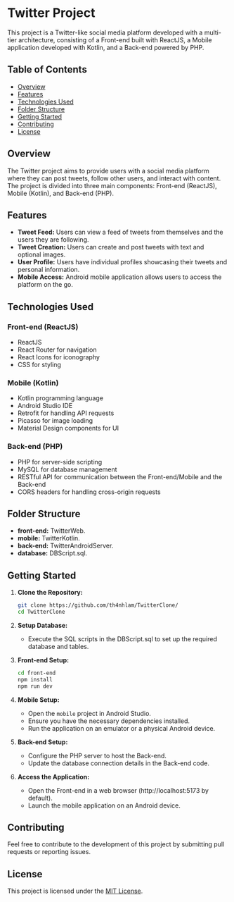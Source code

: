 # Twitter Project

This project is a Twitter-like social media platform developed with a multi-tier architecture, consisting of a Front-end built with ReactJS, a Mobile application developed with Kotlin, and a Back-end powered by PHP.

## Table of Contents

- [Overview](#overview)
- [Features](#features)
- [Technologies Used](#technologies-used)
- [Folder Structure](#folder-structure)
- [Getting Started](#getting-started)
- [Contributing](#contributing)
- [License](#license)

## Overview

The Twitter project aims to provide users with a social media platform where they can post tweets, follow other users, and interact with content. The project is divided into three main components: Front-end (ReactJS), Mobile (Kotlin), and Back-end (PHP).

## Features

- **Tweet Feed:** Users can view a feed of tweets from themselves and the users they are following.
- **Tweet Creation:** Users can create and post tweets with text and optional images.
- **User Profile:** Users have individual profiles showcasing their tweets and personal information.
- **Mobile Access:** Android mobile application allows users to access the platform on the go.

## Technologies Used

### Front-end (ReactJS)

- ReactJS
- React Router for navigation
- React Icons for iconography
- CSS for styling

### Mobile (Kotlin)

- Kotlin programming language
- Android Studio IDE
- Retrofit for handling API requests
- Picasso for image loading
- Material Design components for UI

### Back-end (PHP)

- PHP for server-side scripting
- MySQL for database management
- RESTful API for communication between the Front-end/Mobile and the Back-end
- CORS headers for handling cross-origin requests

## Folder Structure

- **front-end:** TwitterWeb.
- **mobile:** TwitterKotlin.
- **back-end:** TwitterAndroidServer.
- **database:** DBScript.sql.

## Getting Started

1. **Clone the Repository:**

   ```bash
   git clone https://github.com/th4nhlam/TwitterClone/
   cd TwitterClone
   ```

2. **Setup Database:**

   - Execute the SQL scripts in the DBScript.sql to set up the required database and tables.

3. **Front-end Setup:**

   ```bash
   cd front-end
   npm install
   npm run dev
   ```

4. **Mobile Setup:**

   - Open the `mobile` project in Android Studio.
   - Ensure you have the necessary dependencies installed.
   - Run the application on an emulator or a physical Android device.

5. **Back-end Setup:**

   - Configure the PHP server to host the Back-end.
   - Update the database connection details in the Back-end code.

6. **Access the Application:**

   - Open the Front-end in a web browser (http://localhost:5173 by default).
   - Launch the mobile application on an Android device.

## Contributing

Feel free to contribute to the development of this project by submitting pull requests or reporting issues.

## License

This project is licensed under the [MIT License](LICENSE).
